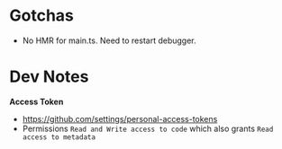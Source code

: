 # Gotchas

- No HMR for main.ts. Need to restart debugger.

# Dev Notes

**Access Token**

- https://github.com/settings/personal-access-tokens
- Permissions `Read and Write access to code` which also grants `Read access to metadata`
